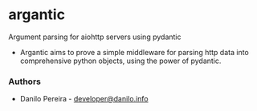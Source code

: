 # argantic
Argument parsing for aiohttp servers using pydantic

- Argantic aims to prove a simple middleware for parsing http data into comprehensive python objects, using the power of pydantic.




### Authors
- Danilo Pereira - developer@danilo.info
